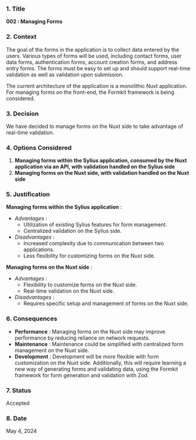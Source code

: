 ### 1. Title
**002 : Managing Forms**

### 2. Context
The goal of the forms in the application is to collect data entered by the users. Various types of forms will be used, including contact forms, user data forms, authentication forms, account creation forms, and address entry forms. The forms must be easy to set up and should support real-time validation as well as validation upon submission.

The current architecture of the application is a monolithic Nuxt application. For managing forms on the front-end, the Formkit framework is being considered.

### 3. Decision
We have decided to manage forms on the Nuxt side to take advantage of real-time validation.

### 4. Options Considered
1. **Managing forms within the Sylius application, consumed by the Nuxt application via an API, with validation handled on the Sylius side**
2. **Managing forms on the Nuxt side, with validation handled on the Nuxt side**

### 5. Justification
**Managing forms within the Sylius application** :
- *Advantages* :
  - Utilization of existing Sylius features for form management.
  - Centralized validation on the Sylius side.
- *Disadvantages* :
  - Increased complexity due to communication between two applications.
  - Less flexibility for customizing forms on the Nuxt side.

**Managing forms on the Nuxt side** :
- *Advantages* :
  - Flexibility to customize forms on the Nuxt side.
  - Real-time validation on the Nuxt side.
- *Disadvantages* :
  - Requires specific setup and management of forms on the Nuxt side.

### 6. Consequences
- **Performance** : Managing forms on the Nuxt side may improve performance by reducing reliance on network requests.
- **Maintenance** : Maintenance could be simplified with centralized form management on the Nuxt side.
- **Development** : Development will be more flexible with form customization on the Nuxt side. Additionally, this will require learning a new way of generating forms and validating data, using the Formkit framework for form generation and validation with Zod.

### 7. Status
Accepted

### 8. Date
May 4, 2024